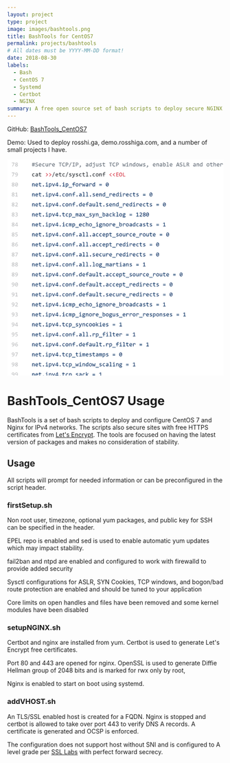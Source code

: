 ```yaml
---
layout: project
type: project
image: images/bashtools.png
title: BashTools for CentOS7
permalink: projects/bashtools
# All dates must be YYYY-MM-DD format!
date: 2018-08-30
labels:
  - Bash
  - CentOS 7
  - Systemd
  - Certbot
  - NGINX
summary: A free open source set of bash scripts to deploy secure NGINX virtual domains.
---
```

GitHub: [BashTools_CentOS7](https://github.com/rosshiga/BashTools_CentOS7)

Demo: Used to deploy rosshi.ga, demo.rosshiga.com, and a number of small projects I have.
<div class="ui medium rounded images">
  <img class="ui image" src="../images/bashtools.png">
</div>

# BashTools_CentOS7 Usage
BashTools is a set of bash scripts to deploy and configure CentOS 7 and Nginx for IPv4 networks. The scripts also 
secure sites with free HTTPS certificates from [Let's Encrypt](https://letsencrypt.org/). The tools are focused on having
the latest version of packages and makes no consideration of stability. 
## Usage
All scripts will prompt for needed information or can be preconfigured in the script header. 
### firstSetup.sh
Non root user, timezone, optional yum packages, and public key for SSH can be specified in the header.

EPEL repo is enabled and sed is used to enable automatic yum updates which may impact stability.

fail2ban and ntpd are enabled and configured to work with firewalld to provide added security

Sysctl configurations for ASLR, SYN Cookies, TCP windows, and bogon/bad route protection are enabled and should be tuned to your application

Core limits on open handles and files have been removed and some kernel modules have been disabled 

### setupNGINX.sh
Certbot and nginx are installed from yum. Certbot is used to generate Let's Encrypt free certificates.

Port 80 and 443 are opened for nginx. OpenSSL is used to generate Diffie Hellman group of 2048 bits and is marked for rwx only by root,

Nginx is enabled to start on boot using systemd.

### addVHOST.sh

An TLS/SSL enabled host is created for a FQDN. Nginx is stopped and certbot is allowed to take over port 443 to verify DNS A records. A certificate is generated and OCSP is enforced. 

The configuration does not support host without SNI and is configured to A level grade per [SSL Labs](https://www.ssllabs.com/ssltest/analyze.html?d=demo.rosshiga.com) with perfect forward secrecy. 

